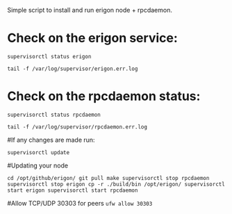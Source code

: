 Simple script to install and run erigon node + rpcdaemon.

# Check on the erigon service:
`supervisorctl status erigon`

`tail -f /var/log/supervisor/erigon.err.log`

# Check on the rpcdaemon status:
`supervisorctl status rpcdaemon `

`tail -f /var/log/supervisor/rpcdaemon.err.log`

#If any changes are made run:

`supervisorctl update`

#Updating your node

`cd /opt/github/erigon/
git pull
make
supervisorctl stop rpcdaemon
supervisorctl stop erigon
cp -r ./build/bin /opt/erigon/
supervisorctl start erigon
supervisorctl start rpcdaemon`

#Allow TCP/UDP 30303 for peers
`ufw allow 30303`



